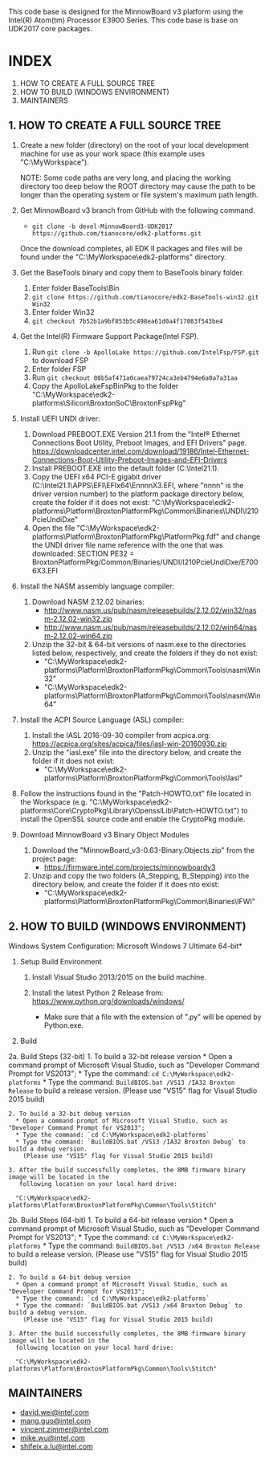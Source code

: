 ﻿
This code base is designed for the MinnowBoard v3 platform using the Intel(R) Atom(tm) Processor E3900 Series.
This code base is base on UDK2017 core packages.

# INDEX

1.  HOW TO CREATE A FULL SOURCE TREE
2.  HOW TO BUILD (WINDOWS ENVIRONMENT)
3.  MAINTAINERS

## 1. HOW TO CREATE A FULL SOURCE TREE

1. Create a new folder (directory) on the root of your local development machine
   for use as your work space (this example uses "C:\MyWorkspace").

   NOTE: Some code paths are very long, and placing the working directory too
         deep below the ROOT directory may cause the path to be longer than the
         operating system or file system's maximum path length.

2. Get MinnowBoard v3 branch from GitHub with the following command.
   * `git clone -b devel-MinnowBoard3-UDK2017 https://github.com/tianocore/edk2-platforms.git`

   Once the download completes, all EDK II packages and files will be found
   under the "C:\MyWorkspace\edk2-platforms" directory.

3. Get the BaseTools binary and copy them to BaseTools binary folder.
   1. Enter folder BaseTools\Bin
   2. `git clone https://github.com/tianocore/edk2-BaseTools-win32.git Win32`
   3. Enter folder Win32
   4. `git checkout 7b52b1a9bf853b5c498ea61d0a4f17083f543be4`

4. Get the Intel(R) Firmware Support Package(Intel FSP).
   1. Run `git clone -b ApolloLake https://github.com/IntelFsp/FSP.git` to download FSP
   2. Enter folder FSP
   3. Run `git checkout 08b5af471a0caea79724ca3eb4794e6a0a7a31aa`
   4. Copy the ApolloLakeFspBinPkg to the folder
      "C:\MyWorkspace\edk2-platforms\Silicon\BroxtonSoC\BroxtonFspPkg"

5. Install UEFI UNDI driver:
   1. Download PREBOOT.EXE Version 21.1 from the "Intel® Ethernet Connections
      Boot Utility, Preboot Images, and EFI Drivers" page.
      https://downloadcenter.intel.com/download/19186/Intel-Ethernet-Connections-Boot-Utility-Preboot-Images-and-EFI-Drivers
   2. Install PREBOOT.EXE into the default folder (C:\Intel21.1).
   3. Copy the UEFI x64 PCI-E gigabit driver (C:\Intel21.1\APPS\EFI\EFIx64\EnnnnX3.EFI,
      where "nnnn" is the driver version number) to the platform package directory below, create the folder if it does not exist:
      "C:\MyWorkspace\edk2-platforms\Platform\BroxtonPlatformPkg\Common\Binaries\UNDI\I210PcieUndiDxe"
   4. Open the file "C:\MyWorkspace\edk2-platforms\Platform\BroxtonPlatformPkg\PlatformPkg.fdf"
      and change the UNDI driver file name reference with the one that was downloaded:
         SECTION PE32 = BroxtonPlatformPkg/Common/Binaries/UNDI/I210PcieUndiDxe/E7006X3.EFI

6. Install the NASM assembly language compiler:
   1. Download NASM 2.12.02 binaries:
      * http://www.nasm.us/pub/nasm/releasebuilds/2.12.02/win32/nasm-2.12.02-win32.zip
      * http://www.nasm.us/pub/nasm/releasebuilds/2.12.02/win64/nasm-2.12.02-win64.zip
   2. Unzip the 32-bit & 64-bit versions of nasm.exe to the directories listed below,
      respectively, and create the folders if they do not exist:
      * "C:\MyWorkspace\edk2-platforms\Platform\BroxtonPlatformPkg\Common\Tools\nasm\Win32"
      * "C:\MyWorkspace\edk2-platforms\Platform\BroxtonPlatformPkg\Common\Tools\nasm\Win64"

7. Install the ACPI Source Language (ASL) compiler:
   1. Install the IASL 2016-09-30 compiler from acpica.org:
      https://acpica.org/sites/acpica/files/iasl-win-20160930.zip
   2. Unzip the "iasl.exe" file into the directory below, and create the folder
      if it does not exist:
      * "C:\MyWorkspace\edk2-platforms\Platform\BroxtonPlatformPkg\Common\Tools\Iasl"

8. Follow the instructions found in the "Patch-HOWTO.txt" file located in the Workspace
   (e.g. "C:\MyWorkspace\edk2-platforms\Core\CryptoPkg\Library\OpensslLib\Patch-HOWTO.txt")
   to install the OpenSSL source code and enable the CryptoPkg module.

9. Download MinnowBoard v3 Binary Object Modules
   1. Download the "MinnowBoard_v3-0.63-Binary.Objects.zip" from the project page:
      * https://firmware.intel.com/projects/minnowboardv3
   2. Unzip and copy the two folders (A_Stepping, B_Stepping) into
      the directory below, and create the folder if it does nto exist:
      * "C:\MyWorkspace\edk2-platforms\Platform\BroxtonPlatformPkg\Common\Binaries\IFWI"

## 2. HOW TO BUILD (WINDOWS ENVIRONMENT)

Windows System Configuration:
  Microsoft Windows 7 Ultimate 64-bit*

1. Setup Build Environment

   1. Install Visual Studio 2013/2015 on the build machine.

   2. Install the latest Python 2 Release from: https://www.python.org/downloads/windows/
      * Make sure that a file with the extension of ".py" will be opened by Python.exe.

2. Build

  2a. Build Steps (32-bit)
    1. To build a 32-bit release version
      * Open a command prompt of Microsoft Visual Studio, such as "Developer Command Prompt for VS2013";
      * Type the command: `cd C:\MyWorkspace\edk2-platforms`
      * Type the command: `BuildBIOS.bat /VS13 /IA32 Broxton Release` to build a release version.
        (Please use "VS15" flag for Visual Studio 2015 build)

    2. To build a 32-bit debug version
      * Open a command prompt of Microsoft Visual Studio, such as "Developer Command Prompt for VS2013";
      * Type the command: `cd C:\MyWorkspace\edk2-platforms`
      * Type the command: `BuildBIOS.bat /VS13 /IA32 Broxton Debug` to build a debug version.
        (Please use "VS15" flag for Visual Studio 2015 build)

    3. After the build successfully completes, the 8MB firmware binary image will be located in the
       following location on your local hard drive:

      "C:\MyWorkspace\edk2-platforms\Platform\BroxtonPlatformPkg\Common\Tools\Stitch"

  2b. Build Steps (64-bit)
    1. To build a 64-bit release version
      * Open a command prompt of Microsoft Visual Studio, such as "Developer Command Prompt for VS2013";
      * Type the command: `cd C:\MyWorkspace\edk2-platforms`
      * Type the command: `BuildBIOS.bat /VS13 /x64 Broxton Release` to build a release version.
        (Please use "VS15" flag for Visual Studio 2015 build)

    2. To build a 64-bit debug version
      * Open a command prompt of Microsoft Visual Studio, such as "Developer Command Prompt for VS2013";
      * Type the command: `cd C:\MyWorkspace\edk2-platforms`
      * Type the command: `BuildBIOS.bat /VS13 /x64 Broxton Debug` to build a debug version.
        (Please use "VS15" flag for Visual Studio 2015 build)

    3. After the build successfully completes, the 8MB firmware binary image will be located in the
      following location on your local hard drive:

      "C:\MyWorkspace\edk2-platforms\Platform\BroxtonPlatformPkg\Common\Tools\Stitch"

## MAINTAINERS

* david.wei@intel.com
* mang.guo@intel.com
* vincent.zimmer@intel.com
* mike.wu@intel.com
* shifeix.a.lu@intel.com

